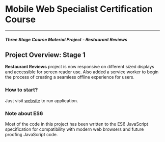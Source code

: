 # Mobile Web Specialist Certification Course
---
#### _Three Stage Course Material Project - Restaurant Reviews_

## Project Overview: Stage 1

**Restaurant Reviews** project is now responsive on different sized displays and accessible for screen reader use. Also added a service worker to begin the process of creating a seamless offline experience for users.

### How to start?

Just visit [website](https://rohitdhamija.github.io/MWS_Stage1/) to run application.

### Note about ES6

Most of the code in this project has been written to the ES6 JavaScript specification for compatibility with modern web browsers and future proofing JavaScript code.
